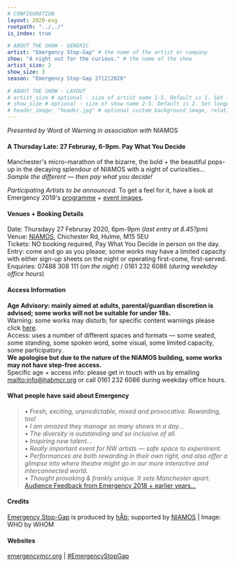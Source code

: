 ```yaml
---
# CONFIGURATION
layout: 2020-esg
rootpath: "../../"
is_index: true

# ABOUT THE SHOW - GENERIC
artist: "Emergency Stop-Gap" # the name of the artist or company
show: "A night out for the curious." # the name of the show
artist_size: 2
show_size: 3
season: "Emergency Stop-Gap 27|2|2020"

# ABOUT THE SHOW - LAYOUT
# artist_size # optional - size of artist name 1-5. Default is 1. Set longer names to lower values
# show_size # optional - size of show name 2-5. Default is 2. Set longer names to lower values
# header_image: "header.jpg" # optional custom background image, relative to current page
---
```

*Presented by* Word of Warning *in association with* NIAMOS           
         
#### A Thursday Late: 27 Februray, 6-9pm. Pay What You Decide             
Manchester's micro-marathon of the bizarre, the bold + the beautiful pops-up in the decaying splendour of NIAMOS with a night of curiosities… *Sample the different — then pay what you decide!*            
             
*Participating Artists to be announced.* To get a feel for it, have a look at Emergency 2019's [programme](/archive/2019-emergency) + [event images](/galleries/2019-emergency).         
         
#### Venues + Booking Details         
Date: Thursdayy 27 Februray 2020, 6pm-9pm (*last entry at 8.45?pm*)           
Venue: <a href="http://www.niamos.space" target="_blank">NIAMOS</a>, Chichester Rd, Hulme, M15 5EU        
Tickets: NO booking required, Pay What You Decide in person on the day.<br>Entry: come and go as you please; some works may have a limited capacity with either sign-up sheets on the night or operating first-come, first-served.       
Enquiries: 07488 308 111 (*on the night*) / 0161 232 6086 (*during weekday office hours*)          
         
#### Access Information       
**Age Advisory: mainly aimed at adults, parental/guardian discretion is advised; some works will not be suitable for under 18s.**<br>Warning: some works may disturb; for specific content warnings please click [here](/warnings).<br>Access: uses a number of different spaces and formats — some seated, some standing, some spoken word, some visual, some limited capacity, some participatory.<br> **We apologise but due to the nature of the NIAMOS building, some works may not have step-free access.**<br>Specific age + access info: please get in touch with us by emailing <mailto:info@habmcr.org> or call 0161 232 6086 during weekday office hours.        
            
#### What people have said about Emergency         
>• *Fresh, exciting, unpredictable, mixed and provocative. Rewarding, too!*<br>• *I am amazed they manage so many shows in a day…*<br>• *The diversity is outstanding and so inclusive of all.*<br>• *Inspiring new talent…*<br>• *Really important event for NW artists — safe space to experiment.*<br>• *Performances are both rewarding in their own right, and also offer a glimpse into where theatre might go in our more interactive and interconnected world.*<br>• *Thought provoking & frankly unique. It sets Manchester apart.*<br>[Audience Feedback from Emergency 2018 + earlier years…](/archive/2018-emergency)          
         
#### Credits         
[Emergency Stop-Gap](/hab/emergency) is produced by [hÅb](/hab); supported by <a href="http://www.niamos.space" target="_blank">NIAMOS</a> | Image: WHO by WHOM        
                
#### Websites
<a href="http://emergencymcr.org" target="_blank">emergencymcr.org</a> | <a href="http://twitter.com/hashtag/EmergencyStopGap" target="_blank">#EmergencyStopGap</a>
